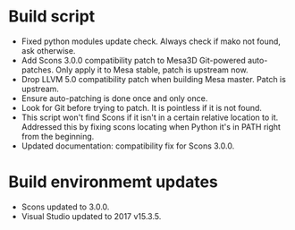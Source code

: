 # Build script
- Fixed python modules update check. Always check if mako not found, ask otherwise.
- Add Scons 3.0.0 compatibility patch to Mesa3D Git-powered auto-patches.
Only apply it to Mesa stable, patch is upstream now.
- Drop LLVM 5.0 compatibility patch when building Mesa master. Patch is upstream.
- Ensure auto-patching is done once and only once.
- Look for Git before trying to patch. It is pointless if it is not found.
- This script won't find Scons if it isn't in a certain relative location to it.
Addressed this by fixing scons locating when Python it's in PATH right from the beginning.
- Updated documentation: compatibility fix for Scons 3.0.0.

# Build environmemt updates
- Scons updated to 3.0.0.
- Visual Studio updated to 2017 v15.3.5.